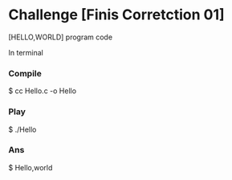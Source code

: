 Challenge [Finis Corretction 01]
=========

[HELLO,WORLD] program code

In terminal

<H3>Compile</H3>
$ cc Hello.c -o Hello

<H3>Play</H3>
$ ./Hello

<H3>Ans</H3>
$ Hello,world
